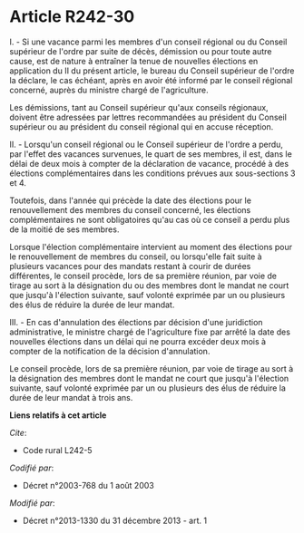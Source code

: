 # Article R242-30

I. - Si une vacance parmi les membres d'un conseil régional ou du Conseil supérieur de l'ordre par suite de décès, démission
ou pour toute autre cause, est de nature à entraîner la tenue de nouvelles élections en application du II du présent article,
le bureau du Conseil supérieur de l'ordre la déclare, le cas échéant, après en avoir été informé par le conseil régional
concerné, auprès du ministre chargé de l'agriculture. 

Les démissions, tant au Conseil supérieur qu'aux conseils régionaux, doivent être adressées par lettres recommandées au
président du Conseil supérieur ou au président du conseil régional qui en accuse réception. 

II. - Lorsqu'un conseil régional ou le Conseil supérieur de l'ordre a perdu, par l'effet des vacances survenues, le quart de
ses membres, il est, dans le délai de deux mois à compter de la déclaration de vacance, procédé à des élections
complémentaires dans les conditions prévues aux sous-sections 3 et 4. 

Toutefois, dans l'année qui précède la date des élections pour le renouvellement des membres du conseil concerné, les
élections complémentaires ne sont obligatoires qu'au cas où ce conseil a perdu plus de la moitié de ses membres. 

Lorsque l'élection complémentaire intervient au moment des élections pour le renouvellement de membres du conseil, ou
lorsqu'elle fait suite à plusieurs vacances pour des mandats restant à courir de durées différentes, le conseil procède, lors
de sa première réunion, par voie de tirage au sort à la désignation du ou des membres dont le mandat ne court que jusqu'à
l'élection suivante, sauf volonté exprimée par un ou plusieurs des élus de réduire la durée de leur mandat. 

III. - En cas d'annulation des élections par décision d'une juridiction administrative, le ministre chargé de l'agriculture
fixe par arrêté la date des nouvelles élections dans un délai qui ne pourra excéder deux mois à compter de la notification de
la décision d'annulation. 

Le conseil procède, lors de sa première réunion, par voie de tirage au sort à la désignation des membres dont le mandat ne
court que jusqu'à l'élection suivante, sauf volonté exprimée par un ou plusieurs des élus de réduire la durée de leur mandat
à trois ans.

**Liens relatifs à cet article**

_Cite_:

  - Code rural L242-5

_Codifié par_:

  - Décret n°2003-768 du 1 août 2003

_Modifié par_:

  - Décret n°2013-1330 du 31 décembre 2013 - art. 1
